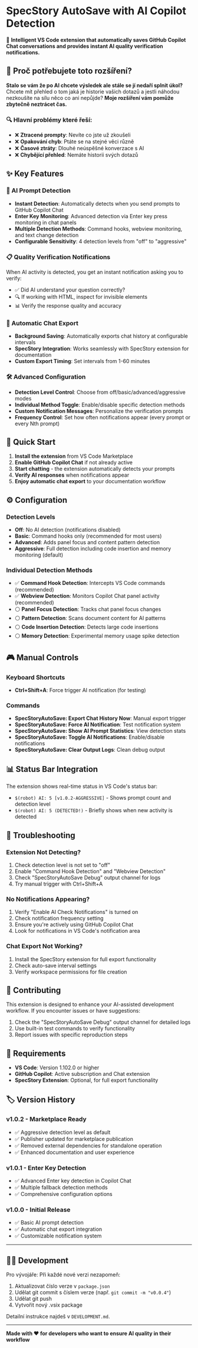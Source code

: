 # SpecStory AutoSave with AI Copilot Detection

🤖 **Intelligent VS Code extension that automatically saves GitHub Copilot Chat conversations and provides instant AI quality verification notifications.**

## 🎯 Proč potřebujete toto rozšíření?

**Stalo se vám že po AI chcete výsledek ale stále se jí nedaří splnit úkol?** Chcete mít přehled o tom jaká je historie vašich dotazů a jestli náhodou nezkoušíte na sílu něco co ani nepůjde? **Moje rozšíření vám pomůže zbytečně neztrácet čas.**

### 🔍 Hlavní problémy které řeší:
- ❌ **Ztracené prompty**: Nevíte co jste už zkoušeli
- ❌ **Opakování chyb**: Ptáte se na stejné věci různě
- ❌ **Časové ztráty**: Dlouhé neúspěšné konverzace s AI
- ❌ **Chybějící přehled**: Nemáte historii svých dotazů

## ✨ Key Features

### 🎯 AI Prompt Detection
- **Instant Detection**: Automatically detects when you send prompts to GitHub Copilot Chat
- **Enter Key Monitoring**: Advanced detection via Enter key press monitoring in chat panels
- **Multiple Detection Methods**: Command hooks, webview monitoring, and text change detection
- **Configurable Sensitivity**: 4 detection levels from "off" to "aggressive"

### 📋 Quality Verification Notifications
When AI activity is detected, you get an instant notification asking you to verify:
- ✅ Did AI understand your question correctly?
- 🔍 If working with HTML, inspect for invisible elements
- 📊 Verify the response quality and accuracy

### 💾 Automatic Chat Export
- **Background Saving**: Automatically exports chat history at configurable intervals
- **SpecStory Integration**: Works seamlessly with SpecStory extension for documentation
- **Custom Export Timing**: Set intervals from 1-60 minutes

### 🛠️ Advanced Configuration
- **Detection Level Control**: Choose from off/basic/advanced/aggressive modes
- **Individual Method Toggle**: Enable/disable specific detection methods
- **Custom Notification Messages**: Personalize the verification prompts
- **Frequency Control**: Set how often notifications appear (every prompt or every Nth prompt)

## 🚀 Quick Start

1. **Install the extension** from VS Code Marketplace
2. **Enable GitHub Copilot Chat** if not already active
3. **Start chatting** - the extension automatically detects your prompts
4. **Verify AI responses** when notifications appear
5. **Enjoy automatic chat export** to your documentation workflow

## ⚙️ Configuration

### Detection Levels
- **Off**: No AI detection (notifications disabled)
- **Basic**: Command hooks only (recommended for most users)
- **Advanced**: Adds panel focus and content pattern detection
- **Aggressive**: Full detection including code insertion and memory monitoring (default)

### Individual Detection Methods
- ✅ **Command Hook Detection**: Intercepts VS Code commands (recommended)
- ✅ **Webview Detection**: Monitors Copilot Chat panel activity (recommended)
- ⚪ **Panel Focus Detection**: Tracks chat panel focus changes
- ⚪ **Pattern Detection**: Scans document content for AI patterns
- ⚪ **Code Insertion Detection**: Detects large code insertions
- ⚪ **Memory Detection**: Experimental memory usage spike detection

## 🎮 Manual Controls

### Keyboard Shortcuts
- **Ctrl+Shift+A**: Force trigger AI notification (for testing)

### Commands
- **SpecStoryAutoSave: Export Chat History Now**: Manual export trigger
- **SpecStoryAutoSave: Force AI Notification**: Test notification system
- **SpecStoryAutoSave: Show AI Prompt Statistics**: View detection stats
- **SpecStoryAutoSave: Toggle AI Notifications**: Enable/disable notifications
- **SpecStoryAutoSave: Clear Output Logs**: Clean debug output

## 📊 Status Bar Integration

The extension shows real-time status in VS Code's status bar:
- `$(robot) AI: 5 [v1.0.2-AGGRESSIVE]` - Shows prompt count and detection level
- `$(robot) AI: 5 (DETECTED!)` - Briefly shows when new activity is detected

## 🔧 Troubleshooting

### Extension Not Detecting?
1. Check detection level is not set to "off"
2. Enable "Command Hook Detection" and "Webview Detection"
3. Check "SpecStoryAutoSave Debug" output channel for logs
4. Try manual trigger with Ctrl+Shift+A

### No Notifications Appearing?
1. Verify "Enable AI Check Notifications" is turned on
2. Check notification frequency setting
3. Ensure you're actively using GitHub Copilot Chat
4. Look for notifications in VS Code's notification area

### Chat Export Not Working?
1. Install the SpecStory extension for full export functionality
2. Check auto-save interval settings
3. Verify workspace permissions for file creation

## 🤝 Contributing

This extension is designed to enhance your AI-assisted development workflow. If you encounter issues or have suggestions:

1. Check the "SpecStoryAutoSave Debug" output channel for detailed logs
2. Use built-in test commands to verify functionality
3. Report issues with specific reproduction steps

## 📝 Requirements

- **VS Code**: Version 1.102.0 or higher
- **GitHub Copilot**: Active subscription and Chat extension
- **SpecStory Extension**: Optional, for full export functionality

## 🏷️ Version History

### v1.0.2 - Marketplace Ready
- ✅ Aggressive detection level as default
- ✅ Publisher updated for marketplace publication
- ✅ Removed external dependencies for standalone operation
- ✅ Enhanced documentation and user experience

### v1.0.1 - Enter Key Detection
- ✅ Advanced Enter key detection in Copilot Chat
- ✅ Multiple fallback detection methods
- ✅ Comprehensive configuration options

### v1.0.0 - Initial Release
- ✅ Basic AI prompt detection
- ✅ Automatic chat export integration
- ✅ Customizable notification system

---

## 👨‍💻 Development

Pro vývojáře: Při každé nové verzi nezapomeň:
1. Aktualizovat číslo verze v `package.json`
2. Udělat git commit s číslem verze (např. `git commit -m "v0.0.4"`)
3. Udělat git push
4. Vytvořit nový .vsix package

Detailní instrukce najdeš v `DEVELOPMENT.md`.

---

**Made with ❤️ for developers who want to ensure AI quality in their workflow**
